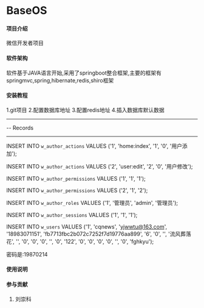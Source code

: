 # BaseOS

#### 项目介绍
微信开发者项目

#### 软件架构
软件基于JAVA语言开始,采用了springboot整合框架,主要的框架有springmvc,spring,hibernate,redis,shiro框架


#### 安装教程
1.git项目
2.配置数据库地址
3.配置redis地址
4.插入数据库默认数据
-- ----------------------------
-- Records 
-- ----------------------------
INSERT INTO `w_author_actions` VALUES ('1', 'home:index', '1', '0', '用户添加');

INSERT INTO `w_author_actions` VALUES ('2', 'user:edit', '2', '0', '用户修改');

INSERT INTO `w_author_permissions` VALUES ('1', '1', '1');

INSERT INTO `w_author_permissions` VALUES ('2', '1', '2');

INSERT INTO `w_author_roles` VALUES ('1', '管理员', 'admin', '管理员');

INSERT INTO `w_author_sessions` VALUES ('1', '1', '1');

INSERT INTO `w_users` VALUES ('1', 'cqnews', 'yjwwtu@163.com', '18983071151', 'fb7713fbc2b072c7252f7d19776aa899', '6', '0', '', '流风葬落花', '', '0', '0', '0', '', '0', '122', '0', '0', '0', '0', '', '0', 'fghkyu');

密码是:19870214



#### 使用说明



#### 参与贡献

1. 刘崇科









